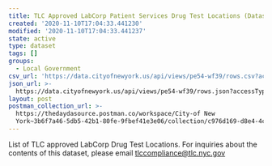 ```yaml
---
title: TLC Approved LabCorp Patient Services Drug Test Locations (Dataset)
created: '2020-11-10T17:04:33.441230'
modified: '2020-11-10T17:04:33.441237'
state: active
type: dataset
tags: []
groups:
  - Local Government
csv_url: 'https://data.cityofnewyork.us/api/views/pe54-wf39/rows.csv?accessType=DOWNLOAD'
json_url: >-
  https://data.cityofnewyork.us/api/views/pe54-wf39/rows.json?accessType=DOWNLOAD
layout: post
postman_collection_url: >-
  https://thedaydasource.postman.co/workspace/City-of New
  York~3b6f7a46-5db5-42b1-80fe-9fbef41e3e06/collection/c976d169-d8e4-4c12-bf0d-05bb0f06c5f7
---
```

List of TLC approved LabCorp Drug Test Locations. For inquiries about the contents of this dataset, please email tlccompliance@tlc.nyc.gov
